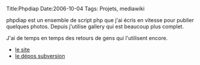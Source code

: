 Title:Phpdiap
Date:2006-10-04
Tags: Projets,  mediawiki

phpdiap est un ensemble de script php que j'ai écris en vitesse pour
publier quelques photos. Depuis j'utilise gallery qui est beaucoup plus
complet.

J'ai de temps en temps des retours de gens qui l'utilisent encore.

-   [le site](http://www.tcweb.org/~phpdiap/)
-   [le dépos
    subversion](http://tcweb.org/websvn/listing.php?repname=phpdiap&path=%2F&sc=0)

